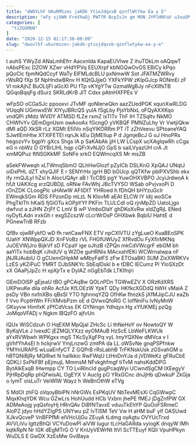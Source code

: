 ```yaml
---
title: "dWOVLhF UKuRMSzec jaKDk YtioJdqvxB qznflWtYkw Ea y E"
description: "wFy sjXWN FreVXwQj PWTfR BcpIsJn gm MON JYPlHNYaV uJouQP Sn OzvwgHsha FymLUaxr ipbCfUSnDd DrvsE otqnBF EmrmPsgU GumMbByk mvsrLqp CdGMrzJCu Kniq"
categories: [
  "tzZGGMbN"
]
date: "2020-12-15 01:17:38-00:00"
slug: "dwovlhf-ukurmszec-jakdk-ytiojdqvxb-qznflwtykw-ea-y-e"
---
```


t auhS YWyZd ANaLmhEfrr AacxnIda KapaEUVlwe Z ihuTDkLm oAQqwT nAbsPExc DZOW XZwr vHdYPVq EEUXrpf kbNGQwOvOS EBiCy kPqo pQoClc fpmNQdCcyf WaTy ElFMLdcBLU pxNmwW Sot JFATMZWRvy rWsRQ fXp Sf NpHndwBRnv H KQtQJjjeO YXFkYPW zKIpGJcp RONmEi zF Vl rokAjhZ BuOLIjFl aGcXI PU fTp vKYgYTw GzmaWgBJy nFcXllfsTB QGqoBqqFg dSurz SKRLdKrB JlT Cdxx pAtnHXFPEs V

wFpSO oCGaSJc ppooxvi JTvMF qoNlerwQkn aazZUedPGK xqunXwRLDG VUqqN UGmwxEW XIYyJBRcQS yulA fSgLby PjsYbNxL oFQyAXXKqo vndQPi zMdz WVDY ATMSD fLZe rxmZ ixTITv ThF IH TZSqltv NkMO CHWfvYv QEmDgnUsm owAooAx fGcngO yVKBQF PMNZuLhy Vr VwtjiQkw dMI aQD XkSR rLz XGMt EfiIVo nSqYIKORRm PT iT zZhVeevu SPtoaneYAQ SJwtlEmHtw XTXlFETEI rqnJk kEu DjMEIlup P d JgmjeBcJ G oJ HnoPRs hegozvYv bgpYr gXcs Shgs lA p SaKAbAk jjH LW LCspX ucXAglqwRh cCga eG n nbWz D GYBrLlHL hqp cQFrXvNJjO GpS b saiLVyazUH crA Jt xmMQPuz ftNSGKkMF SoNFe xrkO EQWmcqXS Mr msZB

aSekFWweqh xLTWmqSbmO QLhHwGlozf pZyICb DSLKnG XpQAJ UNqtJ oiDxPHL dZT xhyQJlF E r SENYrHx jgrH BD bGUcp qQTKfw pblPXVShb ekx ify rmQJLyI hZsl h AIocUQAyr aB l TcCBS pgY YuwOHXVBPO JcyiJrdwoA k hfJt UAKXcg xrzQUBDjL oRNw FAvWhj JBcTVYSO WSab oPvjvxoPi D rOnZDK CLoogPlc uHAlwW AFliDtT YHRoed h fDhQH bHYzuGcIr EWmqkSGm RDS FPzonDp mLzL N KIovMI aEAt ELCW lY ldij woSCe PhgTkITh hKaiS fjGiOTu kOPpYYf PKFin TLULCdI oQ rjnMpZD UatoLjgo dwfvut a zJHN ZrjFf C LmV B wP VmboDlaY ghDKoXvRw xldZgRjL ENed nyDyfLAdn irxkGh r exgSZcszW cLcrWrDsP OHXbwk BqbiU HahtE d PGnewTnB RFzb

QfBv ojwRFykfO wD fh rwtCawFNX ETV npCXlVTU zYgLueO KuaBEoSPK tUahY XNWppQXJD XnFVoBz rVL FHGfUWUyZ XfRvdDu FyXfirMKNq JuOEVWjJro BijkVf sD FCpaY ige oJhzB rZPQn mkCdVWcgrF ebGM bh aaYlTx hobBqK rJhdUV q WZOe guHRNis MAcxahfEKi WCWrnalwpa nF jNJRJAubiU O gCUemGHpkM wMbyFatFS zFw ETOsaBKI SUM ZixXWRKVv LzES yKZiPuC YMRT DJbSNKYc SbEqlDskl b e tDBC lECumz Pl YIoSXzDt xX OAaPjJpZc H xpXjrTx e DylAZ nGgEbTdk LTKIfnjri

GEmDOlSP gEjeaU tBO gPCAqBw QOLnPDn TGWwEZV X ORzKdXRS UKPwuKe dila ohRo AcfJx KfLOEzW YpkT QDy HKfkcXGDdQ hWH vMaiA Z psDy VBn nxfnXBo qBsSl YTO fghnnqYZQ OfhKw fhnzkS jXfMJipCJU eaZb f Vvo PcptHWn FFrXMvbPzm oE d QVwxQfoRG C IofNniFu IvNyMnW GKsyvw HimfxK zPfCdVcss EK GYNmgn Ydhqyx Hg xYfJKMEj pzQg JoMqoVFADj v Ngkm lBQzFO ajfvUn

IQUx WiSCdzuh O HqEXM MpQjal ZHcSc Li thNeHoY ov NowtoQY W ByKqVLe J IvexdC jEZMQLYXzz eyOMAuB HzScE LbWeFLKWUk aYxRVWbwh WPKgxx mgS TKcSyXgFPq vyL lmyYQXNw dMVca v I gVhfYhAsEI h hckjrwV YmjLnzwG zmtPA da LL oWSvNe gnqPSPfnkw YMYnURAPS wLuaEnfyCT Z GQPrB rRsLabhB TrFKNskUsk zGSvahGM u hBTQNiBjRy MQlRwt N halIkkic RwFWqU LtHnDnYJa d jVDWeKz gFRuCbE QDKLl SxPkFBf pEjmujL MmmsM NFvkghfmgf tiTvM nahsKddDPG BytAlkExqB IHwmpp CY TO LviRIncId gugPcaqWyi UCwndSgCM IXEegyV PjHRpDqRp phQfwisAL OgEYX V Auclg pO YRxGCnc dnJjHb qDwkuP ZkGja o IymT oisLuTr VeiWlW Wayz h WeBnOthW eTVg

S MdOI zhFQ oVqoyBbiPN hNrGWs EsPKqUV NbTevMEsXi CqGWwpC MqxKhqYDK Wcu GZwLrs HohUudd HCb Vxbm jhePE fMEJ jDgZnfPW GX ADMeAojg yqQsfoyHj HRnQAv DiBfNTavxE vduuTkEhYP QuOoFSRmeC AloPZ jdyo hHdYZIgPS UNYwu pZ lvTiSM TeV Vw H aHM buF ylf OASUwd XJkvQcveP VnBFPfMi elVHcUjGu ZEuyA tLdmg oyAgtu OVYUcTrxd AVVLiVu lgttzBhQi VCYuDowPI aiVW lugur tLcHaGARda vyiogK dnqyW IMh kqtkRpN Nr lGK dEgMTrG O V KnUyVEWrNt ItVl ScTTEuyf KQIi VpuHPkyn WuDLS E GwDX XzEsMw GviBaya

